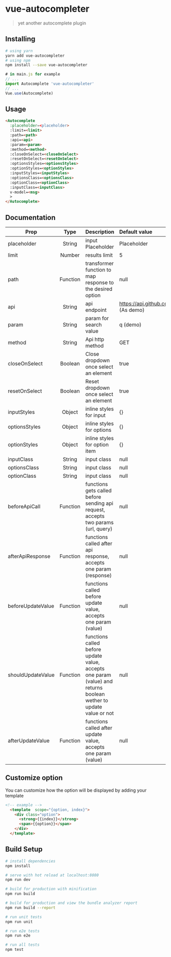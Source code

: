 # vue-autocompleter

> yet another autocomplete plugin

## Installing
```bash
# using yarn
yarn add vue-autocompleter
# using npm
npm install --save vue-autocompleter
```
``` javascript
# in main.js for example
// ...
import Autocomplete 'vue-autocompleter'
// ...
Vue.use(Autocomplete)
```
## Usage
``` html
<Autocomplete
  :placeholder=<placeholder>
  :limit=<limit>
  :path=<path>
  :api=<api>
  :param=<param>
  :method=<method>
  :closeOnSelect=<closeOnSelect>
  :resetOnSelect=<resetOnSelect>
  :optionsStyles=<optionsStyles>
  :optionStyles=<optionStyles>
  :inputStyles=<inputStyles>
  :optionsClass=<optionsClass>
  :optionClass=<optionClass>
  :inputClass=<inputClass>
  v-model=<msg>
  >
</Autocomplete>
```

## Documentation

| Prop          |  Type          |      Description      |  Default value |
|---------------|:--------------:|:---------------------|:---------------|
| placeholder   | String         | input Placeholder     | Placeholder    |
| limit         | Number         | results limit         | 5              |
| path          | Function       | transformer function to map response to the desired option|null |
| api           | String         | api endpoint          | https://api.github.com/search/repositories (As demo) |
| param         | String         | param for search value| q (demo)|
| method        | String         | Api http method       | GET|
| closeOnSelect | Boolean        | Close dropdown once select an element | true |
| resetOnSelect | Boolean        | Reset dropdown once select an element | true |
| inputStyles   | Object         | inline styles for input |{}|
| optionsStyles | Object         | inline styles for options |{}|
| optionStyles  | Object         | inline styles for option item |{}|
| inputClass    | String         | input class | null |
| optionsClass  | String         | input class | null |
| optionClass   | String         | input class | null |
| beforeApiCall | Function       | functions gets called before sending api request, accepts two params (url, query) | null|
| afterApiResponse | Function       | functions called after api response, accepts one param (response) | null|
| beforeUpdateValue | Function       | functions called before update value, accepts one param (value) | null|
| shouldUpdateValue | Function       | functions called before update value, accepts one param (value) and returns boolean wether to update value or not | null|
| afterUpdateValue | Function       | functions called after update value, accepts one param (value) | null|

## Customize option
You can customize how the option will be displayed by adding your template
```html
<!-- example -->
  <template  scope="{option, index}">
    <div class="option">
      <strong>{{index}}</strong>
      <span>{{option}}</span>
    </div>
  </template>

```


## Build Setup

``` bash
# install dependencies
npm install

# serve with hot reload at localhost:8080
npm run dev

# build for production with minification
npm run build

# build for production and view the bundle analyzer report
npm run build --report

# run unit tests
npm run unit

# run e2e tests
npm run e2e

# run all tests
npm test
```

